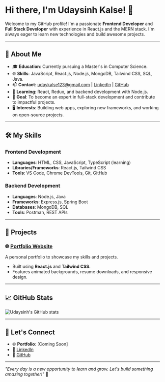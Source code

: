 # Hi there, I'm Udaysinh Kalse! 👋

Welcome to my GitHub profile! I'm a passionate **Frontend Developer** and **Full Stack Developer** with experience in React.js and the MERN stack. I'm always eager to learn new technologies and build awesome projects.

---

## 🌟 About Me

- 🎓 **Education**: Currently pursuing a Master's in Computer Science.
- 🌐 **Skills**: JavaScript, React.js, Node.js, MongoDB, Tailwind CSS, SQL, Java.
- 📫 **Contact**: [udaykalse123@gmail.com](mailto:udaykalse123@gmail.com) | [LinkedIn](https://www.linkedin.com/in/uday-kalse-5aa5862b7/) | [GitHub](https://github.com/uday-kalse)
- 🌱 **Learning**: React, Redux, and backend development with Node.js.
- 🎯 **Goal**: To become an expert in full-stack development and contribute to impactful projects.
- 🖥️ **Interests**: Building web apps, exploring new frameworks, and working on open-source projects.

---

## 🛠️ My Skills

### Frontend Development
- **Languages**: HTML, CSS, JavaScript, TypeScript (learning)
- **Libraries/Frameworks**: React.js, Tailwind CSS
- **Tools**: VS Code, Chrome DevTools, Git, GitHub

### Backend Development
- **Languages**: Node.js, Java
- **Frameworks**: Express.js, Spring Boot
- **Databases**: MongoDB, SQL
- **Tools**: Postman, REST APIs

---

## 🚀 Projects

### 🌐 [Portfolio Website](https://github.com/uday-kalse/portfolio)
A personal portfolio to showcase my skills and projects.
- Built using **React.js** and **Tailwind CSS**.
- Features animated backgrounds, resume downloads, and responsive design.



---

## 📈 GitHub Stats
![Udaysinh's GitHub stats](https://github-readme-stats.vercel.app/api?username=uday-kalse&show_icons=true&theme=radical)

---

## 🤝 Let's Connect

- 🌐 **Portfolio**: [Coming Soon]
- 💼 [LinkedIn](https://www.linkedin.com/in/uday-kalse-5aa5862b7/)
- 🐙 [GitHub](https://github.com/uday-kalse)

---

_"Every day is a new opportunity to learn and grow. Let's build something amazing together!"_ 🌟
